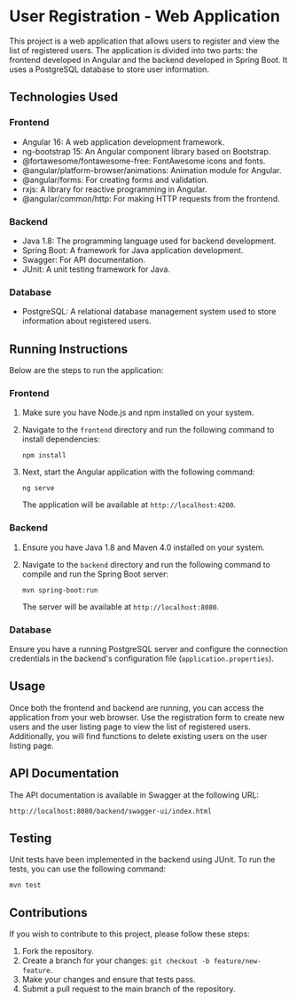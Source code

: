 # User Registration - Web Application

This project is a web application that allows users to register and view the list of registered users. The application is divided into two parts: the frontend developed in Angular and the backend developed in Spring Boot. It uses a PostgreSQL database to store user information.

## Technologies Used

### Frontend

- Angular 16: A web application development framework.
- ng-bootstrap 15: An Angular component library based on Bootstrap.
- @fortawesome/fontawesome-free: FontAwesome icons and fonts.
- @angular/platform-browser/animations: Animation module for Angular.
- @angular/forms: For creating forms and validation.
- rxjs: A library for reactive programming in Angular.
- @angular/common/http: For making HTTP requests from the frontend.

### Backend

- Java 1.8: The programming language used for backend development.
- Spring Boot: A framework for Java application development.
- Swagger: For API documentation.
- JUnit: A unit testing framework for Java.

### Database

- PostgreSQL: A relational database management system used to store information about registered users.

## Running Instructions

Below are the steps to run the application:

### Frontend

1. Make sure you have Node.js and npm installed on your system.
2. Navigate to the `frontend` directory and run the following command to install dependencies:

   ```
   npm install
   ```

3. Next, start the Angular application with the following command:

   ```
   ng serve
   ```

   The application will be available at `http://localhost:4200`.

### Backend

1. Ensure you have Java 1.8 and Maven 4.0 installed on your system.
2. Navigate to the `backend` directory and run the following command to compile and run the Spring Boot server:

   ```
   mvn spring-boot:run
   ```

   The server will be available at `http://localhost:8080`.

### Database

Ensure you have a running PostgreSQL server and configure the connection credentials in the backend's configuration file (`application.properties`).

## Usage

Once both the frontend and backend are running, you can access the application from your web browser. Use the registration form to create new users and the user listing page to view the list of registered users. Additionally, you will find functions to delete existing users on the user listing page.

## API Documentation

The API documentation is available in Swagger at the following URL:

```
http://localhost:8080/backend/swagger-ui/index.html
```

## Testing

Unit tests have been implemented in the backend using JUnit. To run the tests, you can use the following command:

```
mvn test
```

## Contributions

If you wish to contribute to this project, please follow these steps:

1. Fork the repository.
2. Create a branch for your changes: `git checkout -b feature/new-feature`.
3. Make your changes and ensure that tests pass.
4. Submit a pull request to the main branch of the repository.
